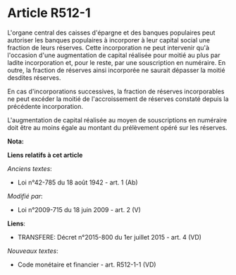 # Article R512-1

L'organe central des caisses d'épargne et des banques populaires peut autoriser les banques populaires à incorporer à leur
capital social une fraction de leurs réserves. Cette incorporation ne peut intervenir qu'à l'occasion d'une augmentation de
capital réalisée pour moitié au plus par ladite incorporation et, pour le reste, par une souscription en numéraire. En outre,
la fraction de réserves ainsi incorporée ne saurait dépasser la moitié desdites réserves. 

En cas d'incorporations successives, la fraction de réserves incorporables ne peut excéder la moitié de l'accroissement de
réserves constaté depuis la précédente incorporation.

L'augmentation de capital réalisée au moyen de souscriptions en numéraire doit être au moins égale au montant du prélèvement
opéré sur les réserves.

**Nota:**



**Liens relatifs à cet article**

_Anciens textes_:

  - Loi n°42-785 du 18 août 1942 - art. 1 (Ab)

_Modifié par_:

  - Loi n°2009-715 du 18 juin 2009 - art. 2 (V)

**Liens**:

  - TRANSFERE: Décret n°2015-800 du 1er juillet 2015 - art. 4 (VD)

_Nouveaux textes_:

  - Code monétaire et financier - art. R512-1-1 (VD)

